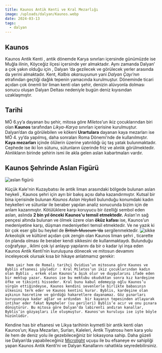 ```yaml
---
title: Kaunos Antik Kenti ve Kral Mezarlığı
image: /uploads/dalyan/Kaunos.webp
date: 2024-03-13
tags:
  - dalyan
---
```

## Kaunos
 Kaunos Antik Kenti , antik dönemde Karya sınırları içersinde günümüzde ise Muğla ilinin, Köyceğiz ilçesi içersinde yer almaktadır. Aynı zamanda Dalyan’ a çok yakın olduğu için , Dalyan ‘da gezilecek ve görülecek yerler arasında da yerini almaktadır. Kent, *Kalbis akarsuyunun* yani *Dalyan Çayı’nın* etrafından geçtiği dağlık tepenin yamacında kurulmuştur. Döneminde ticari açıdan çok önemli bir liman kenti olan şehir, denizin alüvyonla dolması sonucu oluşan Dalyan Deltası  nedeniyle bugün deniz kıyısından uzaklaşmıştır.
 
 ## Tarihi
  MÖ 6.yy’a dayanan bu şehir, mitosa göre *Miletos*’un ikiz çocuklarından biri olan **Kaunos** tarafından *Likya-Karya* sınırları içerisine kurulmuştur. Dalyan’dan da görülebilen ve kökeni **Urartulara** dayanan kaya mezarları ise  MÖ 4. yy’da yapılmış, daha sonraları Roma Dönemi’nde de kullanılmıştır. **Kaya mezarları** içinde ölülerin üzerine yatırıldığı üç taş yatak bulunmaktadır. Cephede ise iki İon sütunu, sütunların üzerinde friz ve alınlık görülmektedir. Alınlıkların birinde şehirin ismi ile akla gelen aslan kabartmaları vardır. 
  ## Kaunos Şehrinde Aslan Figürü 

  ![aslan figürü](uploads/dalyan/kaunosaslani.jpeg)

   Küçük Kale'nin Kuzaybatısı ile antik liman arasındaki bölgede bulunan aslan heykeli , Kaunos şehri için ayrı bir bakış açısı daha kazandırmıştır. Kutsal bir bina içerisinde bulunan *Kaunos Aslan Heykeli* bulunduğu konumdaki kadın heykelleri ve sütunlar ile beraber yapılan analiz sonucunda bizim için de anlam kazanmıştır. Kötülüklere karşı koruyucu bir özelliği sembol eden aslan, aslında  **2 bin yıl önceki Kaunos'u temsil etmektedir.** Aslan'ın sağ pençesi altında bulunan ve ölmek üzere olan **öküz kafası** ise, Kaunos’un medeniyetine karşı, düşman medeniyetleri temsil etmektedir. Ve ne yazık ki bir çok eser gibi bu heykel de ~~British Museum ‘da~~ sergilenmektedir. 
   ![sikke](uploads/dalyan/sikke.jpeg)
   Arkeolojik ve kültürel açıdan çok zengin olan Kaunos liman şehri , ticarette ön planda olması ile beraber kendi sikkesini de kullanmaktaydı. Bulunduğu coğrafyayı , iklimi çok iyi anlayıp yapılarını da bir o kadar iyi inşa eden Kaunos Antik Kenti’nin kuruluşuna dönecek ve mitosun devamını inceleyecek olursak kısa bir hikaye anlatmamız gerekir:
   
     Hem şair hem de Romalı tarihçi Ovidius’un mitosuna göre Kaunos ve Byblis efsanesi şöyledir : Kral Miletos’un ikiz çocuklarından kadın olan Byblis , erkek olan Kaunos’a âşık olur ve duygularını ifade eden bir mektup yazar. Kaunos ise bu mektubu okuduktan sonra kız kardeşine öfke ve tiksinti hisseder. Kral bunu kabul edemeyip oğlu Kaunos’u sürgün ettiğindeyse, Kaunos kendini sevenlerle birlikte babasının ülkesini terk eder ve Kaunos kentini kurar. Byblis, kardeşine olan aşkının hasretine ve gördüğü hakaretlere dayanamaz. Göz pınarları kuruyuncaya kadar ağlar ve ardından  bir kayanın tepesinden atlayarak intihar eder fakat Nympheler (su perileri) Byblis’e acır ve onu pınara dönüştürür. Bu mitosa göre Dalyan’da labirenti andıran kanallar, Byblis’in gözyaşları ile oluşmuştur. Kaunos'un kuruluşu ise işte böyle hüzünlüdür.
Kendine has bir efsanesi ve Likya tarihinin kıymetli bir antik kenti olan Kaunos’un; Kaya Mezarları, Surları, Kaleleri, Antik Tiyatrosu hem kara yolu ile hem de deniz yolu ile gezebileceğiniz bir lokasyona sahip. Daha güzeli ise Dalyan’da yapabileceğiniz [Microlight](/tr/microlight/) uçuşu ile bu efsaneye ev sahipliği yapan Kaunos Antik Kenti’ni ve Dalyan Kanallarını rahatlıkla seyredebilirsiniz.
